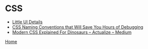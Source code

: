 # CSS
- [Little UI Details](https://twitter.com/i/moments/880688233641848832)
- [CSS Naming Conventions that Will Save You Hours of Debugging](https://medium.freecodecamp.org/css-naming-conventions-that-will-save-you-hours-of-debugging-35cea737d849)
- [Modern CSS Explained For Dinosaurs – Actualize – Medium](https://medium.com/actualize-network/modern-css-explained-for-dinosaurs-5226febe3525)


[Home](/../../README.md)